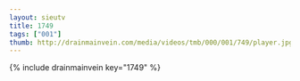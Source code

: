 ```yaml
--- 
layout: sieutv
title: 1749
tags: ["001"]
thumb: http://drainmainvein.com/media/videos/tmb/000/001/749/player.jpg
---
```

{% include drainmainvein key="1749" %} 
